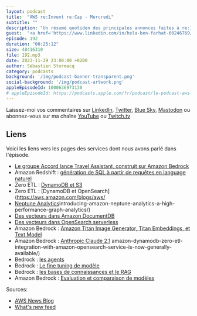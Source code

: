 ```yaml
---
layout: podcast
title:  "AWS re:Invent re:Cap - Mercredi"
subtitle: ""
description: "Un résumé quotiden des principales annonces faites à re:Invent 2023. Enregistré à Las Vegas le mercredi 29 novembre 2023."
guest:  "<a href='https://www.linkedin.com/in/hela-ben-farhat-60246769/'>Hela Ben Farhat</a>, Responsable Shared Services Cloud et <a href='https://www.linkedin.com/in/gregory-becquembois-8755192/'>Grégory Becquembois</a>, Cloud Data Architect & Trainer, Decision Network"
episode: 192
duration: "00:25:12" 
size: 48416310
file: 192.mp3
date: 2023-11-29 23:00:00 +0200
author: Sébastien Stormacq
category: podcasts
background: '/img/podcast-banner-transparent.png'
social-background: '/img/podcast-artwork.png'
appleEpisodeId: 1000636973130
# appleEpisodeId: https://podcasts.apple.com/fr/podcast/le-podcast-aws-en-français/id1452118442
---
```


Laissez-moi vos commentaires sur [LinkedIn](https://www.linkedin.com/in/sebastienstormacq/), [Twitter](https://twitter.com/sebsto), [Blue Sky](https://bsky.app/profile/sebsto.bsky.social), [Mastodon](https://awscommunity.social/@sebsto) ou abonnez-vous sur ma chaîne [YouTube](https://www.youtube.com/sebsto) ou [Twitch.tv](https://www.twitch.tv/sebAWS)

## Liens

Voici les liens vers les pages des services dont nous avons parlé dans l'épisode.

- [Le groupe Accord lance Travel Assistant, construit sur Amazon Bedrock](https://press.aboutamazon.com/2023/11/accor-collaborates-with-aws-to-deliver-exceptional-guest-experiences)
- Amazon Redshift : [génération de SQL à partir de requêtes en language naturel](https://aws.amazon.com/blogs/aws/amazon-redshift-adds-new-ai-capabilities-to-boost-efficiency-and-productivity/)
- Zero ETL : [DynamoDB et S3](https://aws.amazon.com/blogs/aws/amazon-opensearch-service-zero-etl-integration-with-amazon-s3-preview/)
- Zero ETL : [DynamoDB et OpenSearch](https://aws.amazon.com/blogs/aws/
- [Neptune Analytics](https://aws.amazon.com/blogs/aws/)introducing-amazon-neptune-analytics-a-high-performance-graph-analytics/)
- [Des vecteurs dans Amazon DocumentDB](https://aws.amazon.com/blogs/aws/vector-search-for-amazon-documentdb-with-mongodb-compatibility-is-now-generally-available/)
- [Des vecteurs dans OpenSearch serverless](https://aws.amazon.com/blogs/aws/vector-engine-for-amazon-opensearch-serverless-is-now-generally-available/)
- Amazon Bedrock : [Amazon Titan Image Generator, Titan Embeddings, et Text Model](https://aws.amazon.com/blogs/aws/amazon-titan-image-generator-multimodal-embeddings-and-text-models-are-now-available-in-amazon-bedrock/)
- Amazon Bedrock : [Anthropic Claude 2.1](https://aws.amazon.com/blogs/aws/amazon-bedrock-now-provides-access-to-anthropics-latest-model-claude-2-1/)
amazon-dynamodb-zero-etl-integration-with-amazon-opensearch-service-is-now-generally-available/)
- Bedrock : [les agents](https://aws.amazon.com/blogs/aws/agents-for-amazon-bedrock-is-now-available-with-improved-control-of-orchestration-and-visibility-into-reasoning/)
- Bedrock : [Le fine tuning de modèle](https://aws.amazon.com/blogs/aws/customize-models-in-amazon-bedrock-with-your-own-data-using-fine-tuning-and-continued-pre-training/)
- Bedrock : [les bases de connaissances et le RAG](https://aws.amazon.com/blogs/aws/knowledge-bases-now-delivers-fully-managed-rag-experience-in-amazon-bedrock/)
- Amazon Bedrock : [Evaluation et comparaison de modèles](https://aws.amazon.com/blogs/aws/evaluate-compare-and-select-the-best-foundation-models-for-your-use-case-in-amazon-bedrock-preview/)

Sources: 

- [AWS News Blog](https://aws.amazon.com/blogs/aws/)
- [What's new feed](https://aws.amazon.com/about-aws/whats-new/2023/)

